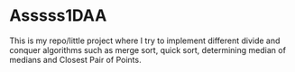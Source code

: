 # Asssss1DAA
This is my repo/little project where I try to implement different divide and conquer algorithms such as merge sort, quick sort, determining median of medians and Closest Pair of Points.
